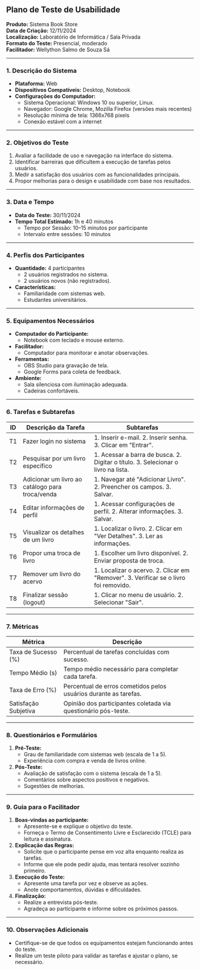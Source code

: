 ## **Plano de Teste de Usabilidade**
**Produto:** Sistema Book Store  
**Data de Criação:** 12/11/2024  
**Localização:** Laboratório de Informática / Sala Privada  
**Formato do Teste:** Presencial, moderado  
**Facilitador:** Wellython Salmo de Souza Sá  

---

### **1. Descrição do Sistema**
- **Plataforma:** Web
- **Dispositivos Compatíveis:** Desktop, Notebook
- **Configurações do Computador:**
  - Sistema Operacional: Windows 10 ou superior, Linux.
  - Navegador: Google Chrome, Mozilla Firefox (versões mais recentes)
  - Resolução mínima de tela: 1366x768 pixels
  - Conexão estável com a internet

---

### **2. Objetivos do Teste**
1. Avaliar a facilidade de uso e navegação na interface do sistema.
2. Identificar barreiras que dificultem a execução de tarefas pelos usuários.
3. Medir a satisfação dos usuários com as funcionalidades principais.
4. Propor melhorias para o design e usabilidade com base nos resultados.

---

### **3. Data e Tempo**
- **Data do Teste:** 30/11/2024
- **Tempo Total Estimado:** 1h e 40 minutos 
  - Tempo por Sessão: 10–15 minutos por participante  
  - Intervalo entre sessões: 10 minutos  

---

### **4. Perfis dos Participantes**
- **Quantidade:** 4 participantes
  - 2 usuários registrados no sistema.
  - 2 usuários novos (não registrados).  
- **Características:**  
  - Familiaridade com sistemas web.
  - Estudantes universitários.

---

### **5. Equipamentos Necessários**
- **Computador do Participante:**
  - Notebook com teclado e mouse externo.
- **Facilitador:**
  - Computador para monitorar e anotar observações.
- **Ferramentas:**
  - OBS Studio para gravação de tela.
  - Google Forms para coleta de feedback.
- **Ambiente:**
  - Sala silenciosa com iluminação adequada.
  - Cadeiras confortáveis.

---

### **6. Tarefas e Subtarefas**
| **ID** | **Descrição da Tarefa**                            | **Subtarefas**                                          |
|--------|----------------------------------------------------|--------------------------------------------------------|
| T1     | Fazer login no sistema                             | 1. Inserir e-mail. 2. Inserir senha. 3. Clicar em "Entrar". |
| T2     | Pesquisar por um livro específico                  | 1. Acessar a barra de busca. 2. Digitar o título. 3. Selecionar o livro na lista. |
| T3     | Adicionar um livro ao catálogo para troca/venda    | 1. Navegar até "Adicionar Livro". 2. Preencher os campos. 3. Salvar. |
| T4     | Editar informações de perfil                      | 1. Acessar configurações de perfil. 2. Alterar informações. 3. Salvar. |
| T5     | Visualizar os detalhes de um livro                | 1. Localizar o livro. 2. Clicar em "Ver Detalhes". 3. Ler as informações. |
| T6     | Propor uma troca de livro                         | 1. Escolher um livro disponível. 2. Enviar proposta de troca. |
| T7     | Remover um livro do acervo                       | 1. Localizar o acervo. 2. Clicar em "Remover". 3. Verificar se o livro foi removido. |
| T8     | Finalizar sessão (logout)                         | 1. Clicar no menu de usuário. 2. Selecionar "Sair". |

---

### **7. Métricas**
| **Métrica**           | **Descrição**                                                    |
|------------------------|------------------------------------------------------------------|
| Taxa de Sucesso (%)    | Percentual de tarefas concluídas com sucesso.                   |
| Tempo Médio (s)        | Tempo médio necessário para completar cada tarefa.              |
| Taxa de Erro (%)       | Percentual de erros cometidos pelos usuários durante as tarefas.|
| Satisfação Subjetiva   | Opinião dos participantes coletada via questionário pós-teste.  |

---

### **8. Questionários e Formulários**
1. **Pré-Teste:**  
   - Grau de familiaridade com sistemas web (escala de 1 a 5).  
   - Experiência com compra e venda de livros online.  
2. **Pós-Teste:**  
   - Avaliação de satisfação com o sistema (escala de 1 a 5).  
   - Comentários sobre aspectos positivos e negativos.  
   - Sugestões de melhorias.  

---

### **9. Guia para o Facilitador**
1. **Boas-vindas ao participante:**
   - Apresente-se e explique o objetivo do teste.
   - Forneça o Termo de Consentimento Livre e Esclarecido (TCLE) para leitura e assinatura.
2. **Explicação das Regras:**
   - Solicite que o participante pense em voz alta enquanto realiza as tarefas.
   - Informe que ele pode pedir ajuda, mas tentará resolver sozinho primeiro.
3. **Execução do Teste:**
   - Apresente uma tarefa por vez e observe as ações.
   - Anote comportamentos, dúvidas e dificuldades.
4. **Finalização:**
   - Realize a entrevista pós-teste.
   - Agradeça ao participante e informe sobre os próximos passos.

---

### **10. Observações Adicionais**
- Certifique-se de que todos os equipamentos estejam funcionando antes do teste.
- Realize um teste piloto para validar as tarefas e ajustar o plano, se necessário.
